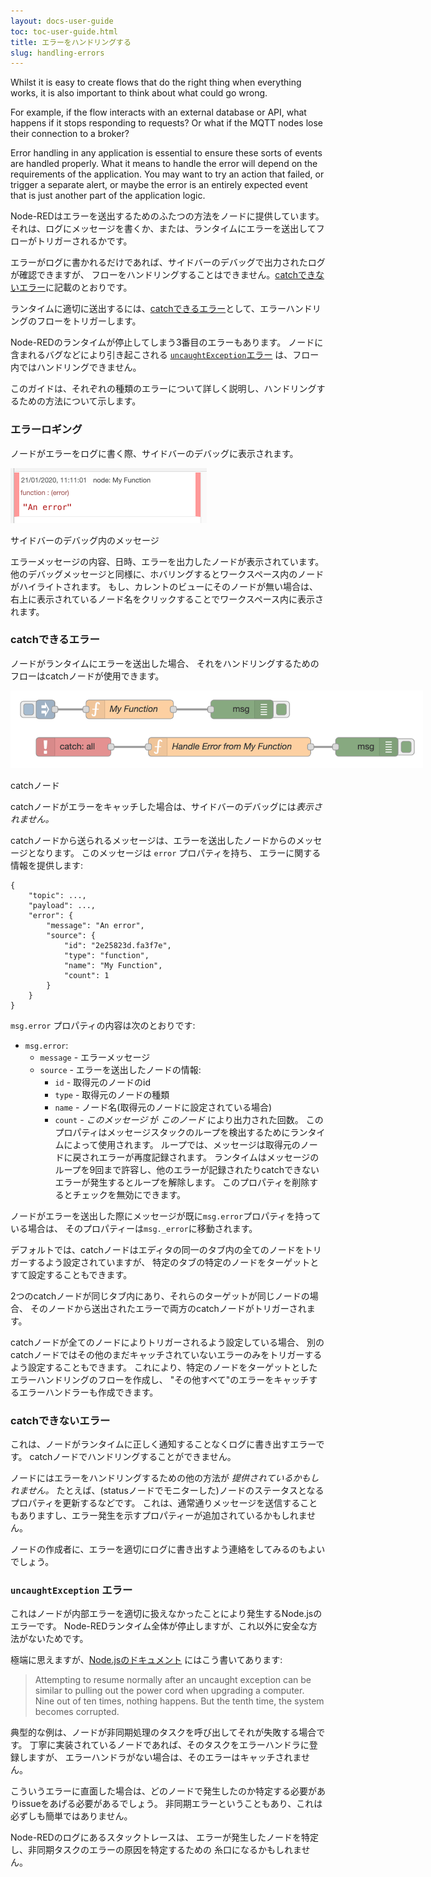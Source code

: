```yaml
---
layout: docs-user-guide
toc: toc-user-guide.html
title: エラーをハンドリングする
slug: handling-errors
---
```


Whilst it is easy to create flows that do the right thing when everything works,
it is also important to think about what could go wrong.

For example, if the flow interacts with an external database or API, what happens
if it stops responding to requests? Or what if the MQTT nodes lose their connection
to a broker?

Error handling in any application is essential to ensure these sorts of events
are handled properly. What it means to handle the error will depend on the
requirements of the application. You may want to try an action that failed, or
trigger a separate alert, or maybe the error is an entirely expected event that
is just another part of the application logic.

Node-REDはエラーを送出するためのふたつの方法をノードに提供しています。
それは、ログにメッセージを書くか、または、ランタイムにエラーを送出してフローがトリガーされるかです。

エラーがログに書かれるだけであれば、サイドバーのデバッグで出力されたログが確認できますが、
フローをハンドリングすることはできません。[catchできないエラー](#catchできないエラー)に記載のとおりです。

ランタイムに適切に送出するには、[catchできるエラー](#catchできるエラー)として、エラーハンドリングのフローをトリガーします。

Node-REDのランタイムが停止してしまう3番目のエラーもあります。
ノードに含まれるバグなどにより引き起こされる [`uncaughtException`エラー](#uncaughtexception-エラー) は、フロー内ではハンドリングできません。

このガイドは、それぞれの種類のエラーについて詳しく説明し、ハンドリングするための方法について示します。


### エラーロギング

ノードがエラーをログに書く際、サイドバーのデバッグに表示されます。

<div  style="width: 314px"  class="figure">
  <img src="images/error_debug.png" alt="Error message in the Debug sidebar">
  <p class="caption">サイドバーのデバッグ内のメッセージ</p>
</div>

エラーメッセージの内容、日時、エラーを出力したノードが表示されています。
他のデバッグメッセージと同様に、ホバリングするとワークスペース内のノードがハイライトされます。
もし、カレントのビューにそのノードが無い場合は、
右上に表示されているノード名をクリックすることでワークスペース内に表示されます。


### catchできるエラー

ノードがランタイムにエラーを送出した場合、
それをハンドリングするためのフローはcatchノードが使用できます。

<div  style="width: 660px"  class="figure">
  <img src="images/error_catch.png" alt="Catch node">
  <p class="caption">catchノード</p>
</div>

catchノードがエラーをキャッチした場合は、サイドバーのデバッグには*表示されません。*

catchノードから送られるメッセージは、エラーを送出したノードからのメッセージとなります。
このメッセージは `error` プロパティを持ち、
エラーに関する情報を提供します:


```
{
    "topic": ...,
    "payload": ...,
    "error": {
        "message": "An error",
        "source": {
            "id": "2e25823d.fa3f7e",
            "type": "function",
            "name": "My Function",
            "count": 1
        }
    }
}
```

`msg.error` プロパティの内容は次のとおりです:

 - `msg.error`:
   - `message` - エラーメッセージ
   - `source` - エラーを送出したノードの情報:
     - `id` - 取得元のノードのid
     - `type` - 取得元のノードの種類
     - `name` - ノード名(取得元のノードに設定されている場合)
     - `count` - *このメッセージ* が *このノード* により出力された回数。
        このプロパティはメッセージスタックのループを検出するためにランタイムによって使用されます。
        ループでは、メッセージは取得元のノードに戻されエラーが再度記録されます。
        ランタイムはメッセージのループを9回まで許容し、他のエラーが記録されたりcatchできないエラーが発生するとループを解除します。
        このプロパティを削除するとチェックを無効にできます。

ノードがエラーを送出した際にメッセージが既に`msg.error`プロパティを持っている場合は、
そのプロパティーは`msg._error`に移動されます。

デフォルトでは、catchノードはエディタの同一のタブ内の全てのノードをトリガーするよう設定されていますが、
特定のタブの特定のノードをターゲットとすて設定することもできます。

2つのcatchノードが同じタブ内にあり、それらのターゲットが同じノードの場合、
そのノードから送出されたエラーで両方のcatchノードがトリガーされます。

catchノードが全てのノードによりトリガーされるよう設定している場合、
別のcatchノードではその他のまだキャッチされていないエラーのみをトリガーするよう設定することもできます。
これにより、特定のノードをターゲットとしたエラーハンドリングのフローを作成し、
"その他すべて"のエラーをキャッチするエラーハンドラーも作成できます。


### catchできないエラー

これは、ノードがランタイムに正しく通知することなくログに書き出すエラーです。
catchノードでハンドリングすることができません。

ノードにはエラーをハンドリングするための他の方法が *提供されているかもしれません。*
たとえば、(statusノードでモニターした)ノードのステータスとなるプロパティを更新するなどです。
これは、通常通りメッセージを送信することもありますし、エラー発生を示すプロパティーが追加されているかもしれません。

ノードの作成者に、エラーを適切にログに書き出すよう連絡をしてみるのもよいでしょう。


### `uncaughtException` エラー

これはノードが内部エラーを適切に扱えなかったことにより発生するNode.jsのエラーです。
Node-REDランタイム全体が停止しますが、これ以外に安全な方法がないためです。

極端に思えますが、[Node.jsのドキュメント](https://nodejs.org/api/process.html#process_warning_using_uncaughtexception_correctly) にはこう書いてあります:

> Attempting to resume normally after an uncaught exception can be similar to pulling out the power cord when upgrading a computer. Nine out of ten times, nothing happens. But the tenth time, the system becomes corrupted.

典型的な例は、ノードが非同期処理のタスクを呼び出してそれが失敗する場合です。
丁寧に実装されているノードであれば、そのタスクをエラーハンドラに登録しますが、
エラーハンドラがない場合は、そのエラーはキャッチされません。

こういうエラーに直面した場合は、どのノードで発生したのか特定する必要がありissueをあげる必要があるでしょう。
非同期エラーということもあり、これは必ずしも簡単ではありません。

Node-REDのログにあるスタックトレースは、
エラーが発生したノードを特定し、非同期タスクのエラーの原因を特定するための
糸口になるかもしれません。
